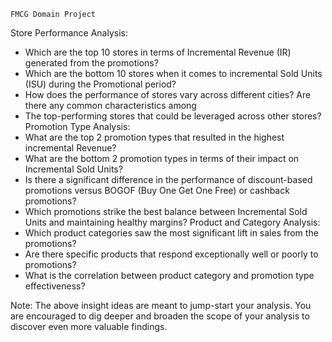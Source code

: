     FMCG Domain Project
Store Performance Analysis:
* Which are the top 10 stores in terms of Incremental Revenue (IR) generated from the promotions?
* Which are the bottom 10 stores when it comes to incremental Sold Units (ISU) during the Promotional period?
* How does the performance of stores vary across different cities? Are there any common characteristics among
* The top-performing stores that could be leveraged across other stores?
Promotion Type Analysis:
* What are the top 2 promotion types that resulted in the highest incremental Revenue?
* What are the bottom 2 promotion types in terms of their impact on Incremental Sold Units?
* Is there a significant difference in the performance of discount-based promotions versus BOGOF (Buy One Get One Free) or cashback promotions?
* Which promotions strike the best balance between Incremental Sold Units and maintaining healthy margins?
Product and Category Analysis:
* Which product categories saw the most significant lift in sales from the promotions?
* Are there specific products that respond exceptionally well or poorly to promotions?
* What is the correlation between product category and promotion type effectiveness?

Note: The above insight ideas are meant to jump-start your analysis. You are encouraged to dig deeper and broaden the scope of your analysis to discover even more valuable findings.
